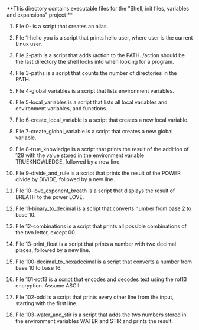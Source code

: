 **This directory contains executable files for the "Shell, init files, variables and expansions" project **


1. File 0-<o> is a script that creates an alias.

2. File 1-hello_you is a script that prints hello user, where user is the current Linux user.

3. File 2-path is a script that  adds /action to the PATH. /action should be the last directory the shell looks into when looking for a program.

4. File 3-paths is a script that counts the number of directories in the PATH.

5. File 4-global_variables is a script that lists environment variables.

6. File 5-local_variables is a script that lists all local variables and environment variables, and functions.

7. File 6-create_local_variable is a script that creates a new local variable.

8. File 7-create_global_variable is a script that creates a new global variable.

9. File 8-true_knowledge is a script that prints the result of the addition of 128 with the value stored in the environment variable TRUEKNOWLEDGE, followed by a new line.

10. File 9-divide_and_rule is a script that prints the result of the POWER divide by DIVIDE, followed by a new line.

11. File 10-love_exponent_breath is a script that displays the result of BREATH to the power LOVE.

12. File 11-binary_to_decimal is a script that converts number from base 2 to base 10.

13. File 12-combinations is a script that prints all possible combinations of the two letter, except 00.

14. File 13-print_float is a script that prints a number with two decimal places, followed by a new line.

15. File 100-decimal_to_hexadecimal is a script that converts a number from base 10 to base 16.

16. File 101-rot13 is a script that encodes and decodes text using the rot13 encryption. Assume ASCII.

17. File 102-odd is a script that prints every other line from the input, starting with the first line.

18. File 103-water_and_stir is a script that adds the two numbers stored in the environment variables WATER and STIR and prints the result.

